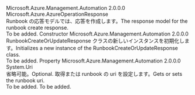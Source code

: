 <Type Name="RunbookCreateOrUpdateResponse" FullName="Microsoft.Azure.Management.Automation.Models.RunbookCreateOrUpdateResponse">
  <TypeSignature Language="C#" Value="public class RunbookCreateOrUpdateResponse : Microsoft.Azure.AzureOperationResponse" />
  <TypeSignature Language="ILAsm" Value=".class public auto ansi beforefieldinit RunbookCreateOrUpdateResponse extends Microsoft.Azure.AzureOperationResponse" />
  <TypeSignature Language="DocId" Value="T:Microsoft.Azure.Management.Automation.Models.RunbookCreateOrUpdateResponse" />
  <TypeSignature Language="VB.NET" Value="Public Class RunbookCreateOrUpdateResponse&#xA;Inherits AzureOperationResponse" />
  <TypeSignature Language="F#" Value="type RunbookCreateOrUpdateResponse = class&#xA;    inherit AzureOperationResponse" />
  <AssemblyInfo>
    <AssemblyName>Microsoft.Azure.Management.Automation</AssemblyName>
    <AssemblyVersion>2.0.0.0</AssemblyVersion>
  </AssemblyInfo>
  <Base>
    <BaseTypeName>Microsoft.Azure.AzureOperationResponse</BaseTypeName>
  </Base>
  <Interfaces />
  <Docs>
    <summary>
            <span data-ttu-id="1c2d7-101">Runbook の応答モデルでは、応答を作成します。</span><span class="sxs-lookup"><span data-stu-id="1c2d7-101">The response model for the runbook create response.</span></span>
            </summary>
    <remarks>To be added.</remarks>
  </Docs>
  <Members>
    <Member MemberName=".ctor">
      <MemberSignature Language="C#" Value="public RunbookCreateOrUpdateResponse ();" />
      <MemberSignature Language="ILAsm" Value=".method public hidebysig specialname rtspecialname instance void .ctor() cil managed" />
      <MemberSignature Language="DocId" Value="M:Microsoft.Azure.Management.Automation.Models.RunbookCreateOrUpdateResponse.#ctor" />
      <MemberSignature Language="VB.NET" Value="Public Sub New ()" />
      <MemberType>Constructor</MemberType>
      <AssemblyInfo>
        <AssemblyName>Microsoft.Azure.Management.Automation</AssemblyName>
        <AssemblyVersion>2.0.0.0</AssemblyVersion>
      </AssemblyInfo>
      <Parameters />
      <Docs>
        <summary>
            <span data-ttu-id="1c2d7-102">RunbookCreateOrUpdateResponse クラスの新しいインスタンスを初期化します。</span><span class="sxs-lookup"><span data-stu-id="1c2d7-102">Initializes a new instance of the RunbookCreateOrUpdateResponse class.</span></span>
            </summary>
        <remarks>To be added.</remarks>
      </Docs>
    </Member>
    <Member MemberName="RunbookUri">
      <MemberSignature Language="C#" Value="public Uri RunbookUri { get; set; }" />
      <MemberSignature Language="ILAsm" Value=".property instance class System.Uri RunbookUri" />
      <MemberSignature Language="DocId" Value="P:Microsoft.Azure.Management.Automation.Models.RunbookCreateOrUpdateResponse.RunbookUri" />
      <MemberSignature Language="VB.NET" Value="Public Property RunbookUri As Uri" />
      <MemberSignature Language="F#" Value="member this.RunbookUri : Uri with get, set" Usage="Microsoft.Azure.Management.Automation.Models.RunbookCreateOrUpdateResponse.RunbookUri" />
      <MemberType>Property</MemberType>
      <AssemblyInfo>
        <AssemblyName>Microsoft.Azure.Management.Automation</AssemblyName>
        <AssemblyVersion>2.0.0.0</AssemblyVersion>
      </AssemblyInfo>
      <ReturnValue>
        <ReturnType>System.Uri</ReturnType>
      </ReturnValue>
      <Docs>
        <summary>
            <span data-ttu-id="1c2d7-103">省略可能。</span><span class="sxs-lookup"><span data-stu-id="1c2d7-103">Optional.</span></span> <span data-ttu-id="1c2d7-104">取得または runbook の uri を設定します。</span><span class="sxs-lookup"><span data-stu-id="1c2d7-104">Gets or sets the runbook uri.</span></span>
            </summary>
        <value>To be added.</value>
        <remarks>To be added.</remarks>
      </Docs>
    </Member>
  </Members>
</Type>